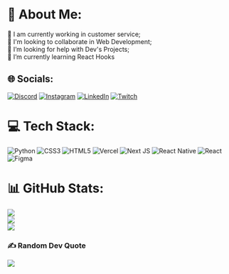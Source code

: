 # 💫 About Me:
🔭 I am currently working in customer service;<br>👯 I'm looking to collaborate in Web Development;<br>🤝 I’m looking for help with Dev's Projects;<br>🌱 I’m currently learning React Hooks


## 🌐 Socials:
[![Discord](https://img.shields.io/badge/Discord-%237289DA.svg?logo=discord&logoColor=white)](https://discord.gg/darthg6) [![Instagram](https://img.shields.io/badge/Instagram-%23E4405F.svg?logo=Instagram&logoColor=white)](https://instagram.com/lucas.bizzi) [![LinkedIn](https://img.shields.io/badge/LinkedIn-%230077B5.svg?logo=linkedin&logoColor=white)](https://linkedin.com/in/lucasbizzi) [![Twitch](https://img.shields.io/badge/Twitch-%239146FF.svg?logo=Twitch&logoColor=white)](https://twitch.tv/darthg6) 

# 💻 Tech Stack:
![Python](https://img.shields.io/badge/python-3670A0?style=for-the-badge&logo=python&logoColor=ffdd54) ![CSS3](https://img.shields.io/badge/css3-%231572B6.svg?style=for-the-badge&logo=css3&logoColor=white) ![HTML5](https://img.shields.io/badge/html5-%23E34F26.svg?style=for-the-badge&logo=html5&logoColor=white) ![Vercel](https://img.shields.io/badge/vercel-%23000000.svg?style=for-the-badge&logo=vercel&logoColor=white) ![Next JS](https://img.shields.io/badge/Next-black?style=for-the-badge&logo=next.js&logoColor=white) ![React Native](https://img.shields.io/badge/react_native-%2320232a.svg?style=for-the-badge&logo=react&logoColor=%2361DAFB) ![React](https://img.shields.io/badge/react-%2320232a.svg?style=for-the-badge&logo=react&logoColor=%2361DAFB) ![Figma](https://img.shields.io/badge/figma-%23F24E1E.svg?style=for-the-badge&logo=figma&logoColor=white)
# 📊 GitHub Stats:
![](https://github-readme-stats.vercel.app/api?username=lhbizzi&theme=dark&hide_border=false&include_all_commits=true&count_private=true)<br/>
![](https://github-readme-streak-stats.herokuapp.com/?user=lhbizzi&theme=dark&hide_border=false)<br/>
![](https://github-readme-stats.vercel.app/api/top-langs/?username=lhbizzi&theme=dark&hide_border=false&include_all_commits=true&count_private=true&layout=compact)

### ✍️ Random Dev Quote
![](https://quotes-github-readme.vercel.app/api?type=vetical&theme=dark)

